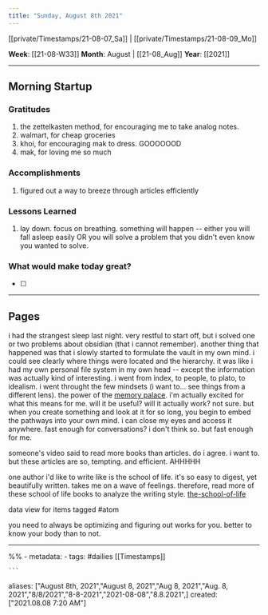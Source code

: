 ```yaml
---
title: "Sunday, August 8th 2021"
---
```

[[private/Timestamps/21-08-07_Sa]] | [[private/Timestamps/21-08-09_Mo]] 

**Week**: [[21-08-W33]]
**Month**: August | [[21-08_Aug]]
**Year**: [[2021]]

----
## Morning Startup

### Gratitudes
1. the zettelkasten method, for encouraging me to take analog notes.
2. walmart, for cheap groceries
3. khoi, for encouraging mak to dress. GOOOOOOD
4. mak, for loving me so much

### Accomplishments
1. figured out a way to breeze through articles efficiently

### Lessons Learned
1. lay down. focus on breathing. something will happen -- either you will fall asleep easily OR you will solve a problem that you didn't even know you wanted to solve. 

### What would make today great?
- [ ]  

----
## Pages
i had the strangest sleep last night. very restful to start off, but i solved one or two problems about obsidian (that i cannot remember). another thing that happened was that i slowly started to formulate the vault in my own mind. i could see clearly where things were located and the hierarchy. it was like i had my own personal file system in my own head -- except the information was actually kind of interesting. i went from index, to people, to plato, to idealism. i went throught the few mindsets (i want to... see things from a different lens). the power of the [memory palace](memory-palace.md). i'm actually excited for what this means for me. will it be useful? will it actually work? not sure. but when you create something and look at it for so long, you begin to embed the pathways into your own mind. i can close my eyes and access it anywhere. fast enough for conversations? i don't think so. but fast enough for me. 

someone's video said to read more books than articles. do i agree. i want to. but these articles are so, tempting. and efficient. AHHHHH

one author i'd like to write like is the school of life. it's so easy to digest, yet beautifully written. takes me on a wave of feelings. therefore, read more of these school of life books to analyze the writing style. [the-school-of-life](the-school-of-life.md)

data view for items tagged #atom

you need to always be optimizing and figuring out works for you. better to know your body than to not. 

----
%% - metadata:
	- tags: #dailies [[Timestamps]] 


	```
aliases: ["August 8th, 2021","August 8, 2021","Aug 8, 2021","Aug. 8, 2021","8/8/2021","8-8-2021","2021-08-08","8.8.2021",]
created: ["2021.08.08 7:20 AM"]
```